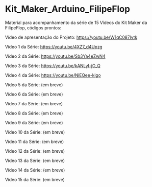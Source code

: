 # Kit_Maker_Arduino_FilipeFlop

Material para acompanhamento da série de 15 Vídeos do Kit Maker da FilipeFlop, códigos prontos:

Vídeo de apresentação do Projeto: https://youtu.be/W1qC087Ivtk

Vídeo 1 da Série: https://youtu.be/4XZ7_d4Uqzg

Vídeo 2 da Série: https://youtu.be/Sb3Ya4eZwN4

Vídeo 3 da Série: https://youtu.be/kANLyI-jO_Q

Vídeo 4 da Série: https://youtu.be/NiEQee-kigo

Vídeo 5 da Série: (em breve)

Vídeo 6 da Série: (em breve)

Vídeo 7 da Série: (em breve)

Vídeo 8 da Série: (em breve)

Vídeo 9 da Série: (em breve)

Vídeo 10 da Série: (em breve)

Vídeo 11 da Série: (em breve)

Vídeo 12 da Série: (em breve)

Vídeo 13 da Série: (em breve)

Vídeo 14 da Série: (em breve)

Vídeo 15 da Série: (em breve)
